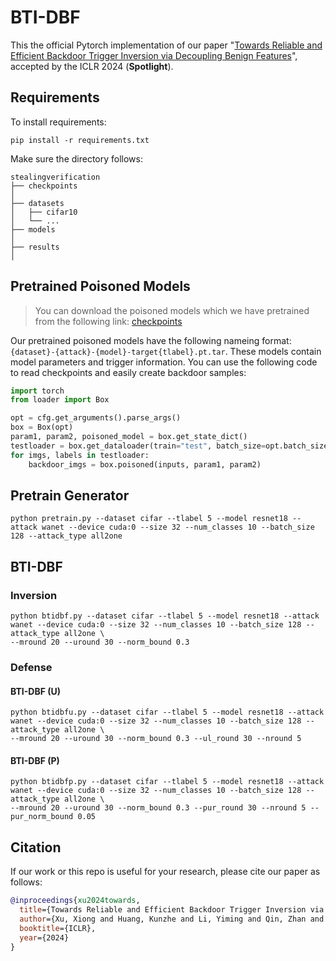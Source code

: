 # BTI-DBF
This the official Pytorch implementation of our paper "[Towards Reliable and Efficient Backdoor Trigger Inversion via Decoupling Benign Features](https://openreview.net/forum?id=Tw9wemV6cb)", accepted by the ICLR 2024 (**Spotlight**).

## Requirements

To install requirements:

```setup
pip install -r requirements.txt
```
Make sure the directory follows:
```File Tree
stealingverification
├── checkpoints
│
├── datasets
│   ├── cifar10
│   └── ...
├── models 
│   
├── results
│   
```

## Pretrained Poisoned Models

>You can download the poisoned models which we have pretrained from the following link:
>[checkpoints](https://www.dropbox.com/scl/fo/m1tnyzylecimqtosr5oyv/h?rlkey=cnw876kh25gf0518ipjrbfu97&dl=0)

Our pretrained poisoned models have the following nameing format:  `{dataset}-{attack}-{model}-target{tlabel}.pt.tar`. These models contain model parameters and trigger information. You can use the following code to read checkpoints and easily create backdoor samples:
```Python
import torch
from loader import Box

opt = cfg.get_arguments().parse_args()
box = Box(opt)
param1, param2, poisoned_model = box.get_state_dict()
testloader = box.get_dataloader(train="test", batch_size=opt.batch_size, shuffle=False)
for imgs, labels in testloader:
    backdoor_imgs = box.poisoned(inputs, param1, param2)
```

## Pretrain Generator
```
python pretrain.py --dataset cifar --tlabel 5 --model resnet18 --attack wanet --device cuda:0 --size 32 --num_classes 10 --batch_size 128 --attack_type all2one
```

## BTI-DBF

### Inversion
```
python btidbf.py --dataset cifar --tlabel 5 --model resnet18 --attack wanet --device cuda:0 --size 32 --num_classes 10 --batch_size 128 --attack_type all2one \
--mround 20 --uround 30 --norm_bound 0.3
```
### Defense
#### BTI-DBF (U)
```
python btidbfu.py --dataset cifar --tlabel 5 --model resnet18 --attack wanet --device cuda:0 --size 32 --num_classes 10 --batch_size 128 --attack_type all2one \
--mround 20 --uround 30 --norm_bound 0.3 --ul_round 30 --nround 5
```
#### BTI-DBF (P)
```
python btidbfp.py --dataset cifar --tlabel 5 --model resnet18 --attack wanet --device cuda:0 --size 32 --num_classes 10 --batch_size 128 --attack_type all2one \
--mround 20 --uround 30 --norm_bound 0.3 --pur_round 30 --nround 5 --pur_norm_bound 0.05
```

## Citation
If our work or this repo is useful for your research, please cite our paper as follows:
```bibtex
@inproceedings{xu2024towards,
  title={Towards Reliable and Efficient Backdoor Trigger Inversion via Decoupling Benign Features},
  author={Xu, Xiong and Huang, Kunzhe and Li, Yiming and Qin, Zhan and Ren, Kui},
  booktitle={ICLR},
  year={2024}
}
```
